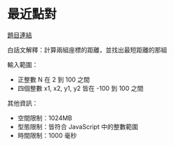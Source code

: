 # 最近點對

[題目連結](https://oj.lidemy.com/problem/1033)

白話文解釋：計算兩組座標的距離，並找出最短距離的那組

輸入範圍：
- 正整數 N 在 2 到 100 之間
- 四個整數 x1, x2, y1, y2 皆在 -100 到 100 之間 

其他資訊：
- 空間限制：1024MB
- 型態限制：皆符合 JavaScript 中的整數範圍
- 時間限制：1000 毫秒